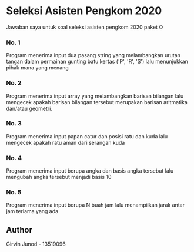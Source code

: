 # Seleksi Asisten Pengkom 2020
Jawaban saya untuk soal seleksi asisten pengkom 2020 paket O

### No. 1
Program menerima input dua pasang string yang melambangkan urutan tangan dalam permainan gunting batu kertas ('P', 'R', 'S') lalu menunjukkan pihak mana yang menang

### No. 2
Program menerima input array yang melambangkan barisan bilangan lalu mengecek apakah barisan bilangan tersebut merupakan barisan aritmatika dan/atau geometri.

### No. 3
Program menerima input papan catur dan posisi ratu dan kuda lalu mengecek apakah ratu aman dari serangan kuda

### No. 4
Program menerima input berupa angka dan basis angka tersebut lalu mengubah angka tersebut menjadi basis 10

### No. 5
Program menerima input berupa N buah jam lalu menampilkan jarak antar jam terlama yang ada

## Author
Girvin Junod - 13519096
